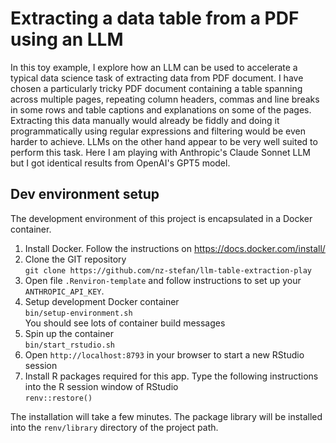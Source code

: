 # Extracting a data table from a PDF using an LLM

In this toy example, I explore how an LLM can be used to accelerate a typical data 
science task of extracting data from PDF document. I have chosen a particularly 
tricky PDF document containing a table spanning across multiple pages, repeating
column headers, commas and line breaks in some rows and table captions and explanations
on some of the pages. Extracting this data manually would already be fiddly and 
doing it programmatically using regular expressions and filtering would be even 
harder to achieve. LLMs on the other hand appear to be very well suited to perform
this task. Here I am playing with Anthropic's Claude Sonnet LLM but I got identical
results from OpenAI's GPT5 model.


## Dev environment setup

The development environment of this project is encapsulated in a Docker container.

1. Install Docker. Follow the instructions on https://docs.docker.com/install/
2. Clone the GIT repository   
   `git clone https://github.com/nz-stefan/llm-table-extraction-play`
3. Open file `.Renviron-template` and follow instructions to set up your `ANTHROPIC_API_KEY`.
4. Setup development Docker container  
   `bin/setup-environment.sh`  
   You should see lots of container build messages
5. Spin up the container  
   `bin/start_rstudio.sh`
6. Open `http://localhost:8793` in your browser to start a new RStudio session
7. Install R packages required for this app. Type the following instructions into the R session window of RStudio  
   `renv::restore()`

The installation will take a few minutes. The package library will be installed into 
the `renv/library` directory of the project path.

